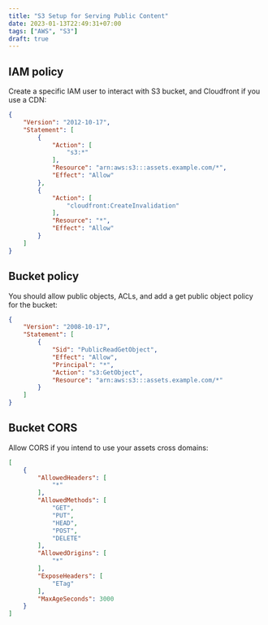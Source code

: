 ```yaml
---
title: "S3 Setup for Serving Public Content"
date: 2023-01-13T22:49:31+07:00
tags: ["AWS", "S3"]
draft: true
---
```


## IAM policy

Create a specific IAM user to interact with S3 bucket, and Cloudfront if you
use a CDN:

```json
{
    "Version": "2012-10-17",
    "Statement": [
        {
            "Action": [
                "s3:*"
            ],
            "Resource": "arn:aws:s3:::assets.example.com/*",
            "Effect": "Allow"
        },
        {
            "Action": [
                "cloudfront:CreateInvalidation"
            ],
            "Resource": "*",
            "Effect": "Allow"
        }
    ]
}
```

## Bucket policy

You should allow public objects, ACLs, and add a get public object policy for
the bucket:


```json
{
    "Version": "2008-10-17",
    "Statement": [
        {
            "Sid": "PublicReadGetObject",
            "Effect": "Allow",
            "Principal": "*",
            "Action": "s3:GetObject",
            "Resource": "arn:aws:s3:::assets.example.com/*"
        }
    ]
}
```

## Bucket CORS

Allow CORS if you intend to use your assets cross domains:

```json
[
    {
        "AllowedHeaders": [
            "*"
        ],
        "AllowedMethods": [
            "GET",
            "PUT",
            "HEAD",
            "POST",
            "DELETE"
        ],
        "AllowedOrigins": [
            "*"
        ],
        "ExposeHeaders": [
            "ETag"
        ],
        "MaxAgeSeconds": 3000
    }
]
```
